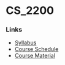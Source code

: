 # CS_2200
### Links
- [Syllabus](https://gatech.instructure.com/courses/225552/assignments/syllabus)
- [Course Schedule](https://drive.google.com/file/d/1IOMwAU38C1JwOtnvKh2xuIsdiwaISX6l/view)
- [Course Material](https://gatech.instructure.com/courses/225552/modules)
